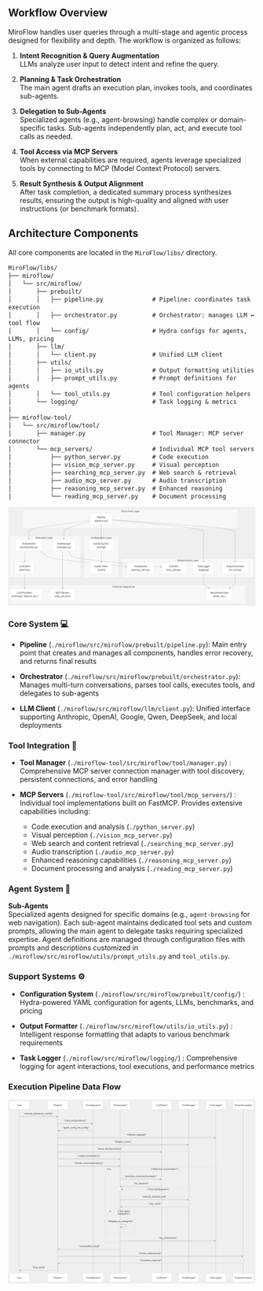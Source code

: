 
## Workflow Overview

MiroFlow handles user queries through a multi-stage and agentic process designed for flexibility and depth. The workflow is organized as follows:

1. **Intent Recognition & Query Augmentation**  
   LLMs analyze user input to detect intent and refine the query.

2. **Planning & Task Orchestration**  
   The main agent drafts an execution plan, invokes tools, and coordinates sub-agents.

3. **Delegation to Sub-Agents**  
   Specialized agents (e.g., agent-browsing) handle complex or domain-specific tasks. Sub-agents independently plan, act, and execute tool calls as needed.

4. **Tool Access via MCP Servers**  
   When external capabilities are required, agents leverage specialized tools by connecting to MCP (Model Context Protocol) servers.

5. **Result Synthesis & Output Alignment**  
   After task completion, a dedicated summary process synthesizes results, ensuring the output is high-quality and aligned with user instructions (or benchmark formats).

## Architecture Components

All core components are located in the `MiroFlow/libs/` directory.

```
MiroFlow/libs/
├── miroflow/
│   └── src/miroflow/
│       ├── prebuilt/
│       │   ├── pipeline.py              # Pipeline: coordinates task execution
│       │   ├── orchestrator.py          # Orchestrator: manages LLM ↔ tool flow
│       │   └── config/                  # Hydra configs for agents, LLMs, pricing
│       ├── llm/
│       │   └── client.py                # Unified LLM client
│       ├── utils/
│       │   ├── io_utils.py              # Output formatting utilities
│       │   ├── prompt_utils.py          # Prompt definitions for agents
│       │   └── tool_utils.py            # Tool configuration helpers
│       └── logging/                     # Task logging & metrics
│
├── miroflow-tool/
│   └── src/miroflow/tool/
│       ├── manager.py                   # Tool Manager: MCP server connector
│       └── mcp_servers/                 # Individual MCP tool servers
│           ├── python_server.py         # Code execution
│           ├── vision_mcp_server.py     # Visual perception
│           ├── searching_mcp_server.py  # Web search & retrieval
│           ├── audio_mcp_server.py      # Audio transcription
│           ├── reasoning_mcp_server.py  # Enhanced reasoning
│           └── reading_mcp_server.py    # Document processing
```

![Core Component Architecture](figs/core_component_architecture.png)

### Core System 💻

- **Pipeline** (`./miroflow/src/miroflow/prebuilt/pipeline.py`): Main entry point that creates and manages all components, handles error recovery, and returns final results

- **Orchestrator** (`./miroflow/src/miroflow/prebuilt/orchestrator.py`): Manages multi-turn conversations, parses tool calls, executes tools, and delegates to sub-agents

- **LLM Client** (`./miroflow/src/miroflow/llm/client.py`): Unified interface supporting Anthropic, OpenAI, Google, Qwen, DeepSeek, and local deployments

### Tool Integration 🔧

- **Tool Manager** (`./miroflow-tool/src/miroflow/tool/manager.py`) : Comprehensive MCP server connection manager with tool discovery, persistent connections, and error handling

- **MCP Servers** (`./miroflow-tool/src/miroflow/tool/mcp_servers/`) : Individual tool implementations built on FastMCP. Provides extensive capabilities including:
  - Code execution and analysis (`./python_server.py`)
  - Visual perception (`./vision_mcp_server.py`)
  - Web search and content retrieval (`./searching_mcp_server.py`)
  - Audio transcription (`./audio_mcp_server.py`)
  - Enhanced reasoning capabilities (`./reasoning_mcp_server.py`)
  - Document processing and analysis (`./reading_mcp_server.py`)

### Agent System 👷

**Sub-Agents**  
Specialized agents designed for specific domains (e.g., `agent-browsing` for web navigation). Each sub-agent maintains dedicated tool sets and custom prompts, allowing the main agent to delegate tasks requiring specialized expertise. Agent definitions are managed through configuration files with prompts and descriptions customized in `./miroflow/src/miroflow/utils/prompt_utils.py` and `tool_utils.py`.

### Support Systems ⚙️

- **Configuration System** (`./miroflow/src/miroflow/prebuilt/config/`) : Hydra-powered YAML configuration for agents, LLMs, benchmarks, and pricing

- **Output Formatter** (`./miroflow/src/miroflow/utils/io_utils.py`) : Intelligent response formatting that adapts to various benchmark requirements

- **Task Logger** (`./miroflow/src/miroflow/logging/`) : Comprehensive logging for agent interactions, tool executions, and performance metrics

### Execution Pipeline Data Flow

![Execution Pipeline Data Flow](figs/execution_pipeline.png)